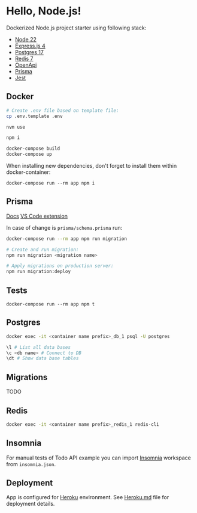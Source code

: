 # Hello, Node.js!

Dockerized Node.js project starter using following stack:

- [Node 22](https://nodejs.org/en)
- [Express.js 4](https://expressjs.com/)
- [Postgres 17](https://www.postgresql.org/)
- [Redis 7](https://redis.io/)
- [OpenApi](https://www.openapis.org/)
- [Prisma](https://www.prisma.io/)
- [Jest](https://jestjs.io/)

## Docker

```Bash
# Create .env file based on template file:
cp .env.template .env

nvm use

npm i

docker-compose build
docker-compose up
```

When installing new dependencies, don't forget to install them within docker-container:

```
docker-compose run --rm app npm i
```

## Prisma

[Docs](https://www.prisma.io/docs/)
[VS Code extension](https://marketplace.visualstudio.com/items?itemName=Prisma.prisma)

In case of change is `prisma/schema.prisma` run:

```sh
docker-compose run --rm app npm run migration
```

```sh
# Create and run migration:
npm run migration <migration name>

# Apply migrations on production server:
npm run migration:deploy
```

## Tests

```
docker-compose run --rm app npm t
```

## Postgres

```Bash
docker exec -it <container name prefix>_db_1 psql -U postgres

\l # List all data bases
\c <db name> # Connect to DB
\dt # Show data base tables
```

## Migrations

TODO

## Redis

```Bash
docker exec -it <container name prefix>_redis_1 redis-cli
```

## Insomnia

For manual tests of Todo API example you can import [Insomnia](https://insomnia.rest/) workspace from `insomnia.json`.

## Deployment

App is configured for [Heroku](https://www.heroku.com/) environment. See [Heroku.md](Heroku.md) file for deployment details.
